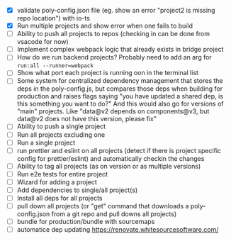 - [X] validate poly-config.json file (eg. show an error "project2 is missing repo location") with io-ts
- [X] Run multiple projects and show error when one fails to build
- [ ] Ability to push all projects to repos (checking in can be done from vsacode for now)
- [ ] Implement complex webpack logic that already exists in bridge project
- [ ] How do we run backend projects? Probably need to add an arg for `run:all --runner=webpack`
- [ ] Show what port each project is running oon in the terminal list
- [ ] Some system for centralized dependency management that stores the deps in the poly-config.js, but compares those deps when building for production and raises flags saying "you have updated a shared dep, is this something you want to do?" And this would also go for versions of "main" projects. Like "data@v2 depends on components@v3, but data@v2 does not have this version, please fix"
- [ ] Ability to push a single project
- [ ] Run all projects excluding one
- [ ] Run a single project
- [ ] run prettier and eslint on all projects (detect if there is project specific config for prettier/eslint) and automatically checkin the changes
- [ ] Ability to tag all projects (as on version or as multiple versions)
- [ ] Run e2e tests for entire project
- [ ] Wizard for adding a project
- [ ] Add dependencies to single/all project(s)
- [ ] Install all deps for all projects
- [ ] pull down all projects (or "get" command that downloads a poly-config.json from a git repo and pull downs all projects)
- [ ] bundle for production/bundle with sourcemaps 
- [ ] automatice dep updating https://renovate.whitesourcesoftware.com/